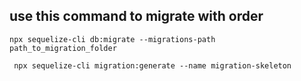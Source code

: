 ## use this command to migrate with order

```
npx sequelize-cli db:migrate --migrations-path path_to_migration_folder
```

```
 npx sequelize-cli migration:generate --name migration-skeleton
```

